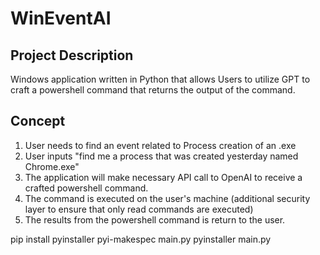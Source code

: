 # WinEventAI


## Project Description
Windows application written in Python that allows Users to utilize GPT to craft a powershell command that returns the output of the command.

## Concept
1. User needs to find an event related to Process creation of an .exe
2. User inputs "find me a process that was created yesterday named Chrome.exe"
3. The application will make necessary API call to OpenAI to receive a crafted powershell command.
4. The command is executed on the user's machine (additional security layer to ensure that only read commands are executed)
5. The results from the powershell command is return to the user.


pip install pyinstaller
pyi-makespec main.py
pyinstaller main.py